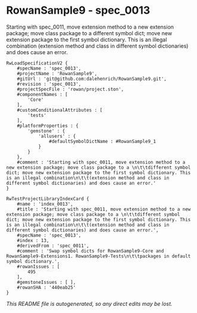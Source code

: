 # RowanSample9 - spec_0013
Starting with spec_0011, move extension method to a new extension package; move class package to a 
		different symbol dict; move new extension package to the first symbol dictionary. This is an illegal combination
		(extension method and class in different symbol dictionaries) and does cause an error.
```
RwLoadSpecificationV2 {
	#specName : 'spec_0013',
	#projectName : 'RowanSample9',
	#gitUrl : 'git@github.com:dalehenrich/RowanSample9.git',
	#revision : 'spec_0013',
	#projectSpecFile : 'rowan/project.ston',
	#componentNames : [
		'Core'
	],
	#customConditionalAttributes : [
		'tests'
	],
	#platformProperties : {
		'gemstone' : {
			'allusers' : {
				#defaultSymbolDictName : #RowanSample9_1
			}
		}
	},
	#comment : 'Starting with spec_0011, move extension method to a new extension package; move class package to a \n\t\tdifferent symbol dict; move new extension package to the first symbol dictionary. This is an illegal combination\n\t\t(extension method and class in different symbol dictionaries) and does cause an error.'
}

RwTestProjectLibraryIndexCard {
	#name : 'index_0013',
	#title : 'Starting with spec_0011, move extension method to a new extension package; move class package to a \n\t\tdifferent symbol dict; move new extension package to the first symbol dictionary. This is an illegal combination\n\t\t(extension method and class in different symbol dictionaries) and does cause an error.',
	#specName : 'spec_0013',
	#index : 13,
	#derivedFrom : 'spec_0011',
	#comment : 'Swap symbol dicts for RowanSample9-Core and RowanSample9-Extensions1. RowanSample9-Tests\n\t\tpackages in default symbol dictionary.',
	#rowanIssues : [
		495
	],
	#gemstoneIssues : [ ],
	#rowanSHA : '440eab25'
}
```

*This README file is autogenerated, so any direct edits may be lost.*
